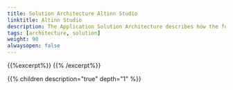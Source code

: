 ```yaml
---
title: Solution Architecture Altinn Studio
linktitle: Altinn Studio
description: The Application Solution Architecture describes how the functionality is located in the different applications. 
tags: [architecture, solution]
weight: 90
alwaysopen: false
---
```


{{%excerpt%}}
<object data="/teknologi/altinnstudio/architecture/components/application/solution/altinn-studio/altinnstudio__solutionarchitecture.svg" type="image/svg+xml" style="width: 100%;"></object>
{{% /excerpt%}}



{{% children description="true" depth="1" %}}